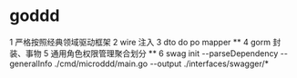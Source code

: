 # goddd
1   严格按照经典领域驱动框架
2   wire 注入
3   dto  do  po  mapper   **
4   gorm 封装、事物
5   通用角色权限管理聚合划分 **
6   swag init --parseDependency --generalInfo ./cmd/microddd/main.go --output ./interfaces/swagger/*